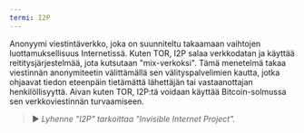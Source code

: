 ```yaml
---
termi: I2P
---
```


Anonyymi viestintäverkko, joka on suunniteltu takaamaan vaihtojen luottamuksellisuus Internetissä. Kuten TOR, I2P salaa verkkodatan ja käyttää reititysjärjestelmää, jota kutsutaan "mix-verkoksi". Tämä menetelmä takaa viestinnän anonymiteetin välittämällä sen välityspalvelimien kautta, jotka ohjaavat tiedon eteenpäin tietämättä lähettäjän tai vastaanottajan henkilöllisyyttä. Aivan kuten TOR, I2P:tä voidaan käyttää Bitcoin-solmussa sen verkkoviestinnän turvaamiseen.

> ► *Lyhenne "I2P" tarkoittaa "Invisible Internet Project".*